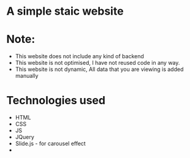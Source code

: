 # A simple staic website

# Note:
* This website does not include any kind of backend
* This website is not optimised, I have not reused code in any way. 
* This website is not dynamic, All data that you are viewing is added manually

# Technologies used
* HTML 
* CSS
* JS
* JQuery
* Slide.js - for carousel effect
* 
